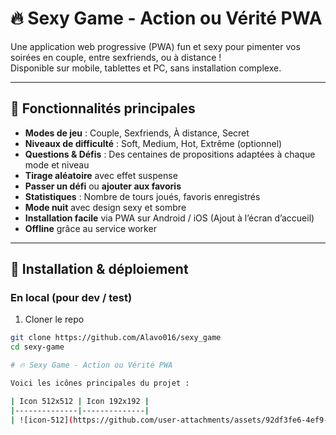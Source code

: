 
# 🔥 Sexy Game - Action ou Vérité PWA

Une application web progressive (PWA) fun et sexy pour pimenter vos soirées en couple, entre sexfriends, ou à distance !  
Disponible sur mobile, tablettes et PC, sans installation complexe.

---

## 🎯 Fonctionnalités principales

- **Modes de jeu** : Couple, Sexfriends, À distance, Secret  
- **Niveaux de difficulté** : Soft, Medium, Hot, Extrême (optionnel)  
- **Questions & Défis** : Des centaines de propositions adaptées à chaque mode et niveau  
- **Tirage aléatoire** avec effet suspense  
- **Passer un défi** ou **ajouter aux favoris**  
- **Statistiques** : Nombre de tours joués, favoris enregistrés  
- **Mode nuit** avec design sexy et sombre  
- **Installation facile** via PWA sur Android / iOS (Ajout à l’écran d’accueil)  
- **Offline** grâce au service worker  

---

## 🚀 Installation & déploiement

### En local (pour dev / test)

1. Cloner le repo  
```bash
git clone https://github.com/Alavo016/sexy_game
cd sexy-game

# 🔥 Sexy Game - Action ou Vérité PWA

Voici les icônes principales du projet :

| Icon 512x512 | Icon 192x192 |
|--------------|--------------|
| ![icon-512](https://github.com/user-attachments/assets/92df3fe6-4ef9-4b13-b288-4cea26ff636a) | ![icon-192](https://github.com/user-attachments/assets/97046c66-a245-4cfa-a09e-f0cdc9a1b5fb) |
